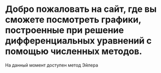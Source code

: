 # Добро пожаловать на сайт, где вы сможете посмотреть графики, построенные при решение дифференциальных уравнений с помощью численных методов.

На данный момент доступен метод Эйлера